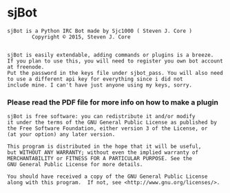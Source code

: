 #				sjBot


	sjBot is a Python IRC Bot made by Sjc1000 ( Steven J. Core )
			Copyright © 2015, Steven J. Core
	
	
	sjBot is easily extendable, adding commands or plugins is a breeze.
	If you plan to use this, you will need to register you own bot account at freenode.
	Put the password in the keys file under sjbot_pass. You will also need
	to use a different api key for everything since i did not
	include mine. I can't have just anyone using my keys, sorry.
	
###	Please read the PDF file for more info on how to make a plugin
	
	
	sjBot is free software: you can redistribute it and/or modify
	it under the terms of the GNU General Public License as published by
	the Free Software Foundation, either version 3 of the License, or
	(at your option) any later version.

	This program is distributed in the hope that it will be useful,
	but WITHOUT ANY WARRANTY; without even the implied warranty of
	MERCHANTABILITY or FITNESS FOR A PARTICULAR PURPOSE. See the 
	GNU General Public License for more details.

	You should have received a copy of the GNU General Public License
	along with this program.  If not, see <http://www.gnu.org/licenses/>.
